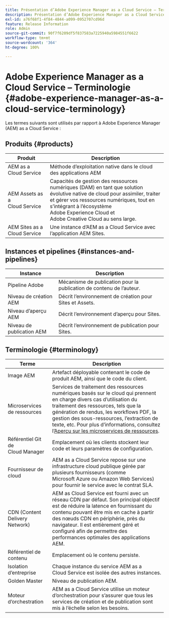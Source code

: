 ```yaml
---
title: Présentation d’Adobe Experience Manager as a Cloud Service – Terminologie
description: Présentation d’Adobe Experience Manager as a Cloud Service – Terminologie.
exl-id: a76f68f1-4f84-4844-a099-0952707cd96d
feature: Release Information
role: Admin
source-git-commit: 90f7f6209df5f837583a7225940a5984551f6622
workflow-type: tm+mt
source-wordcount: '364'
ht-degree: 100%

---
```


# Adobe Experience Manager as a Cloud Service – Terminologie {#adobe-experience-manager-as-a-cloud-service-terminology}

Les termes suivants sont utilisés par rapport à Adobe Experience Manager (AEM) as a Cloud Service :

## Produits {#products}

| Produit | Description |
|---|---|
| AEM as a Cloud Service | Méthode d’exploitation native dans le cloud des applications AEM |
| AEM Assets as a Cloud Service | Capacités de gestion des ressources numériques (DAM) en tant que solution évolutive native de cloud pour assimiler, traiter et gérer vos ressources numériques, tout en s’intégrant à l’écosystème Adobe Experience Cloud et Adobe Creative Cloud au sens large. |
| AEM Sites as a Cloud Service | Une instance d’AEM as a Cloud Service avec l’application AEM Sites. |

## Instances et pipelines {#instances-and-pipelines}

| Instance | Description |
|---|---|
| Pipeline Adobe | Mécanisme de publication pour la publication de contenu de l’auteur. |
| Niveau de création AEM | Décrit l’environnement de création pour Sites et Assets. |
| Niveau d’aperçu AEM | Décrit l’environnement d’aperçu pour Sites. |
| Niveau de publication AEM | Décrit l’environnement de publication pour Sites. |


<!-- This section of the table must be alphabetic -->

## Terminologie {#terminology}

| Terme | Description |
|---|---|
| Image AEM | Artefact déployable contenant le code de produit AEM, ainsi que le code du client. |
| Microservices de ressources | Services de traitement des ressources numériques basés sur le cloud qui prennent en charge divers cas d’utilisation du traitement des ressources, tels que la génération de rendus, les workflows PDF, la gestion des sous-ressources, l’extraction de texte, etc. Pour plus d’informations, consultez l’[Aperçu sur les microservices de ressources](/help/assets/asset-microservices-overview.md). |
| Référentiel Git de Cloud Manager | Emplacement où les clients stockent leur code et leurs paramètres de configuration. |
| Fournisseur de cloud | AEM as a Cloud Service repose sur une infrastructure cloud publique gérée par plusieurs fournisseurs (comme Microsoft Azure ou Amazon Web Services) pour fournir le service avec le contrat SLA. |
| CDN (Content Delivery Network) | AEM as Cloud Service est fourni avec un réseau CDN par défaut. Son principal objectif est de réduire la latence en fournissant du contenu pouvant être mis en cache à partir des nœuds CDN en périphérie, près du navigateur. Il est entièrement géré et configuré afin de permettre des performances optimales des applications AEM. |
| Référentiel de contenu | Emplacement où le contenu persiste. |
| Isolation d’entreprise | Chaque instance du service AEM as a Cloud Service est isolée des autres instances. |
| Golden Master | Niveau de publication AEM. |
| Moteur d’orchestration | AEM as a Cloud Service utilise un moteur d’orchestration pour s’assurer que tous les services de création et de publication sont mis à l’échelle selon les besoins. |
